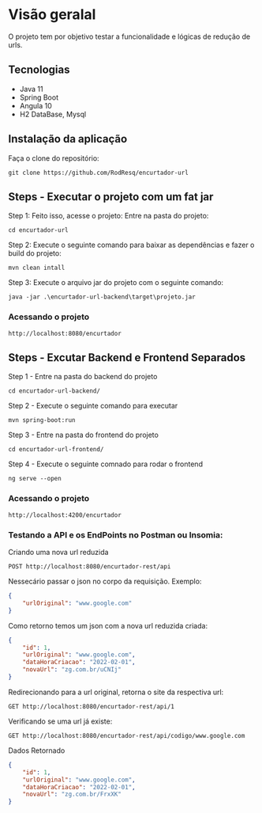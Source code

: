 # Visão geralal
O projeto tem por objetivo testar a funcionalidade e lógicas de redução de urls.

## Tecnologias
* Java 11
* Spring Boot
* Angula 10
* H2 DataBase, Mysql

## Instalação da aplicação

Faça o clone do repositório:
```shell
git clone https://github.com/RodResq/encurtador-url
```
## Steps - Executar o projeto com um fat jar

Step 1: Feito isso, acesse o projeto:
Entre na pasta do projeto:
```shell
cd encurtador-url
```

Step 2: Execute o seguinte comando para baixar as dependências e fazer o build do projeto:
```shell
mvn clean intall
```

Step 3: Execute o arquivo jar do projeto com o seguinte comando:
```shell
java -jar .\encurtador-url-backend\target\projeto.jar
```

### Acessando o projeto
```shell
http://localhost:8080/encurtador
```

## Steps - Excutar Backend e Frontend Separados
Step 1 - Entre na pasta do backend do projeto
```shell
cd encurtador-url-backend/
```

Step 2 - Execute o seguinte comando para executar
```shell
mvn spring-boot:run
```

Step 3 - Entre na pasta do frontend do projeto
```shell
cd encurtador-url-frontend/
```

Step 4 - Execute o seguinte comnado para rodar o frontend
```shell
ng serve --open
```

### Acessando o projeto
```shell
http://localhost:4200/encurtador
```

### Testando a API e os EndPoints no Postman ou Insomia:
Criando uma nova url reduzida
```shell
POST http://localhost:8080/encurtador-rest/api
```
Nessecário passar o json no corpo da requisição. Exemplo:
```json
{ 
	"urlOriginal": "www.google.com" 
}
```
Como retorno temos um json com a nova url reduzida criada:
```json
{
	"id": 1,
	"urlOriginal": "www.google.com",
	"dataHoraCriacao": "2022-02-01",
	"novaUrl": "zg.com.br/uCNIj"
}
```


Redirecionando para a url original, retorna o site da respectiva url:
```shell
GET http://localhost:8080/encurtador-rest/api/1
```

Verificando se uma url já existe:
```shell
GET http://localhost:8080/encurtador-rest/api/codigo/www.google.com
```
Dados Retornado
```json
{
	"id": 1,
	"urlOriginal": "www.google.com",
	"dataHoraCriacao": "2022-02-01",
	"novaUrl": "zg.com.br/FrxXK"
}
```


